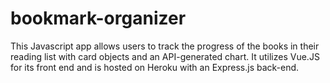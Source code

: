 # bookmark-organizer
This Javascript app allows users to track the progress of the books in their reading list with card objects and an API-generated chart. It utilizes Vue.JS for its front end and is hosted on Heroku with an Express.js back-end.
